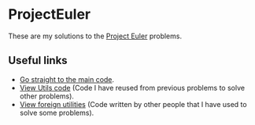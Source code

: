 ProjectEuler
============
These are my solutions to the [Project Euler](https://projecteuler.net/) problems.

## Useful links
* [Go straight to the main code](https://github.com/JorelAli/ProjectEuler/tree/master/ProjectEuler/src/io/github/jorelali/problems).
* [View Utils code](https://github.com/JorelAli/ProjectEuler/blob/master/ProjectEuler/src/io/github/jorelali/utils/Utils.java) (Code I have reused from previous problems to solve other problems).
* [View foreign utilities](https://github.com/JorelAli/ProjectEuler/tree/master/ProjectEuler/src/io/github/jorelali/foreignutils) (Code written by other people that I have used to solve some problems).
